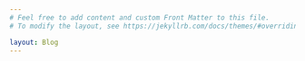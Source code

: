 ```yaml
---
# Feel free to add content and custom Front Matter to this file.
# To modify the layout, see https://jekyllrb.com/docs/themes/#overriding-theme-defaults

layout: Blog
---
```

